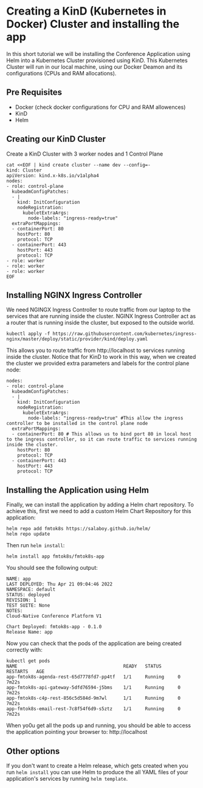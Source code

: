 # Creating a KinD (Kubernetes in Docker) Cluster and installing the app

In this short tutorial we will be installing the Conference Application using Helm into a Kubernetes Cluster provisioned using KinD. This Kubernetes Cluster will run in our local machine, using our Docker Deamon and its configurations (CPUs and RAM allocations). 

## Pre Requisites
- Docker (check docker configurations for CPU and RAM allowences) 
- KinD
- Helm

## Creating our KinD Cluster

Create a KinD Cluster with 3 worker nodes and 1 Control Plane

```
cat <<EOF | kind create cluster --name dev --config=-
kind: Cluster
apiVersion: kind.x-k8s.io/v1alpha4
nodes:
- role: control-plane
  kubeadmConfigPatches:
  - |
    kind: InitConfiguration
    nodeRegistration:
      kubeletExtraArgs:
        node-labels: "ingress-ready=true"
  extraPortMappings:
  - containerPort: 80
    hostPort: 80
    protocol: TCP
  - containerPort: 443
    hostPort: 443
    protocol: TCP
- role: worker
- role: worker
- role: worker
EOF

```

## Installing NGINX Ingress Controller
We need NGINGX Ingress Controller to route traffic from our laptop to the services that are running inside the cluster. NGINX Ingress Controller act as a router that is running inside the cluster, but exposed to the outside world. 

```
kubectl apply -f https://raw.githubusercontent.com/kubernetes/ingress-nginx/master/deploy/static/provider/kind/deploy.yaml
```

This allows you to route traffic from http://localhost to services running inside the cluster. Notice that for KinD to work in this way, when we created the cluster we provided extra parameters and labels for the control plane node:
```
nodes:
- role: control-plane
  kubeadmConfigPatches:
  - |
    kind: InitConfiguration
    nodeRegistration:
      kubeletExtraArgs:
        node-labels: "ingress-ready=true" #This allow the ingress controller to be installed in the control plane node
  extraPortMappings:
  - containerPort: 80 # This allows us to bind port 80 in local host to the ingress controller, so it can route traffic to services running inside the cluster.
    hostPort: 80
    protocol: TCP
  - containerPort: 443
    hostPort: 443
    protocol: TCP
```


## Installing the Application using Helm
Finally, we can install the application by adding a Helm chart repository. To achieve this, first we need to add a custom Helm Chart Repository for this application: 

```
helm repo add fmtok8s https://salaboy.github.io/helm/
helm repo update
```

Then run `helm install`: 

```
helm install app fmtok8s/fmtok8s-app
```

You should see the following output: 

```
NAME: app
LAST DEPLOYED: Thu Apr 21 09:04:46 2022
NAMESPACE: default
STATUS: deployed
REVISION: 1
TEST SUITE: None
NOTES:
Cloud-Native Conference Platform V1

Chart Deployed: fmtok8s-app - 0.1.0
Release Name: app

```

Now you can check that the pods of the application are being created correctly with: 
```
kubectl get pods
NAME                                       READY   STATUS      RESTARTS   AGE
app-fmtok8s-agenda-rest-65d7778fd7-pp4tf   1/1     Running     0          7m22s
app-fmtok8s-api-gateway-5dfd76594-j5bms    1/1     Running     0          7m22s
app-fmtok8s-c4p-rest-856c5d584d-9m7wl      1/1     Running     0          7m22s
app-fmtok8s-email-rest-7c8f54f6d9-s5ztz    1/1     Running     0          7m22s
```

When yo0u  get all the pods up and running, you should be able to access the application pointing your browser to: http://localhost


## Other options

If you don't want to create a Helm release, which gets created when you run `helm install` you can use Helm to produce the all YAML files of your application's services by running `helm template`. 

